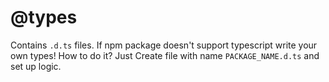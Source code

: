 # @types

Contains `.d.ts` files. If npm package doesn't support typescript write your own types!
How to do it?
Just Create file with name `PACKAGE_NAME.d.ts` and set up logic.
